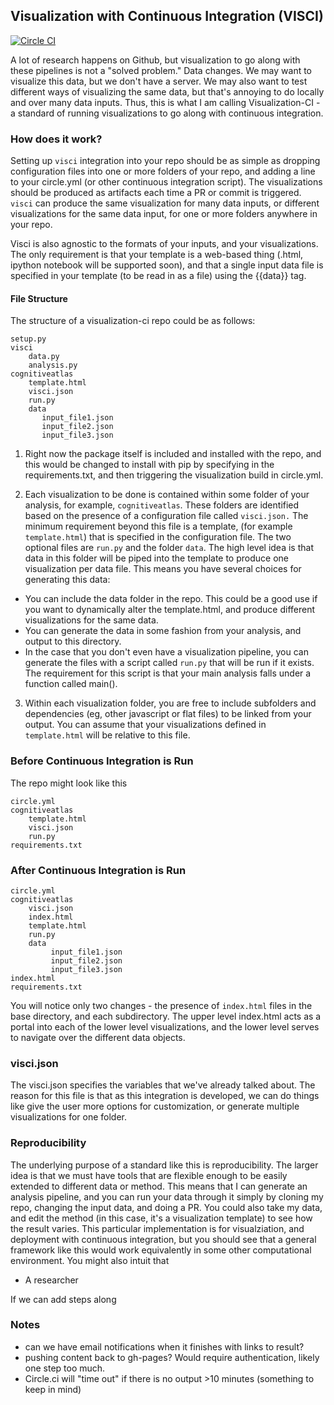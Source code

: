 ## Visualization with Continuous Integration (VISCI)

[![Circle CI](https://circleci.com/gh/vsoch/visualization-ci/tree/master.svg?style=svg)](https://circleci.com/gh/vsoch/visualization-ci/tree/master)

A lot of research happens on Github, but visualization to go along with these pipelines is not a "solved problem." Data changes. We may want to visualize this data, but we don't have a server. We may also want to test different ways of visualizing the same data, but that's annoying to do locally and over many data inputs. Thus, this is what I am calling Visualization-CI - a standard of running visualizations to go along with continuous integration. 


### How does it work?
Setting up `visci` integration into your repo should be as simple as dropping configuration files into one or more folders of your repo, and adding a line to your circle.yml (or other continuous integration script). The visualizations should be produced as artifacts each time a PR or commit is triggered. `visci` can produce the same visualization for many data inputs, or different visualizations for the same data input, for one or more folders anywhere in your repo.

Visci is also agnostic to the formats of your inputs, and your visualizations. The only requirement is that your template is a web-based thing (.html, ipython notebook will be supported soon), and that a single input data file is specified in your template (to be read in as a file) using the {{data}} tag.


#### File Structure

The structure of a visualization-ci repo could be as follows:

    setup.py
    visci
        data.py
        analysis.py
    cognitiveatlas
        template.html
        visci.json
        run.py
        data
           input_file1.json
           input_file2.json
           input_file3.json

1. Right now the package itself is included and installed with the repo, and this would be changed to install with pip by specifying in the requirements.txt, and then triggering the visualization build in circle.yml.

2. Each visualization to be done is contained within some folder of your analysis, for example, `cognitiveatlas`. These folders are identified based on the presence of a configuration file called `visci.json.` The minimum requirement beyond this file is a template, (for example `template.html`) that is specified in the configuration file. The two optional files are `run.py` and the folder `data`. The high level idea is that data in this folder will be piped into the template to produce one visualization per data file. This means you have several choices for generating this data:

- You can include the data folder in the repo. This could be a good use if you want to dynamically alter the template.html, and produce different visualizations for the same data.
- You can generate the data in some fashion from your analysis, and output to this directory.
- In the case that you don't even have a visualization pipeline, you can generate the files with a script called `run.py` that will be run if it exists. The requirement for this script is that your main analysis falls under a function called main().

3. Within each visualization folder, you are free to include subfolders and dependencies (eg, other javascript or flat files) to be linked from your output. You can assume that your visualizations defined in `template.html` will be relative to this file. 


### Before Continuous Integration is Run

The repo might look like this

    circle.yml
    cognitiveatlas
        template.html
        visci.json
        run.py
    requirements.txt

### After Continuous Integration is Run

    circle.yml
    cognitiveatlas
        visci.json
        index.html
        template.html
        run.py
        data
             input_file1.json
             input_file2.json
             input_file3.json
    index.html
    requirements.txt

You will notice only two changes - the presence of `index.html` files in the base directory, and each subdirectory. The upper level index.html acts as a portal into each of the lower level visualizations, and the lower level serves to navigate over the different data objects.

### visci.json

The visci.json specifies the variables that we've already talked about. The reason for this file is that as this integration is developed, we can do things like give the user more options for customization, or generate multiple visualizations for one folder. 


### Reproducibility
The underlying purpose of a standard like this is reproducibility. The larger idea is that we must have tools that are flexible enough to be easily extended to different data or method.  This means that I can generate an analysis pipeline, and you can run your data through it simply by cloning my repo, changing the input data, and doing a PR. You could also take my data, and edit the method (in this case, it's a visualization template) to see how the result varies. This particular implementation is for visualziation, and deployment with continuous integration, but you should see that a general framework like this would work equivalently in some other computational environment. You might also intuit that 

- A researcher 

If we can add steps along 


### Notes
 - can we have email notifications when it finishes with links to result?
 - pushing content back to gh-pages? Would require authentication, likely one step too much.
 - Circle.ci will "time out" if there is no output >10 minutes (something to keep in mind)
